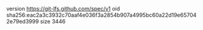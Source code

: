 version https://git-lfs.github.com/spec/v1
oid sha256:eac2a3c3932c70aaf4e036f3a2854b907a4995bc60a22d19e657042e79ed3999
size 3446
